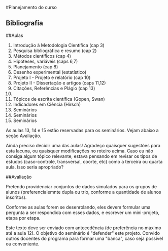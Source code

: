 #Planejamento do curso

## Bibliografia

##Aulas
1. Introdução à Metodologia Científica (cap 3)
2. Pesquisa bibliográfica e resumo (cap 2)
3. Métodos científicos (cap 4)
4. Hipóteses, variáveis (caps 6,7)
5. Planejamento (cap 8)
6. Desenho experimental (estatístico)
7. Projeto I - Projeto e relatório (cap 10)
8. Projeto II - Dissertação e artigos (caps 11,12)
9. Citações, Referências e Plágio (cap 13)
10. 
11. Tópicos de escrita científica (Gopen, Swan)
12. Indicadores em Ciência (Hirsch)
13. Seminários
14. Seminários 
15. Seminários

As aulas 13, 14 e 15 estão reservadas para os seminários. Vejam abaixo a seção Avaliação.

Ainda preciso decidir uma das aulas! Agradeço quaisquer sugestões para esta lacuna, ou quaisquer modificações no roteiro acima. Caso eu não consiga algum tópico relevante, estava pensando em revisar os típos de estudos (caso-controle, transversal, coorte, etc) como a terceira ou quarta aula. Isso seria apropriado?

##Avaliação

Pretendo providenciar conjuntos de dados simulados para os grupos de alunos (preferencialemnte dupla ou trio, conforme a quantidade de alunos inscritos).

Conforme as aulas forem se desenrolando, eles devem formular uma pergunta a ser respondida com esses dados, e escrever um mini-projeto, etapa por etapa. 

Este texto deve ser enviado com antecedência (de preferência no máximo até a aula 12). O objetivo do seminário é "defender" este projeto. Convido outros docentes do programa para formar uma "banca", caso seja possível ou conveniente.
